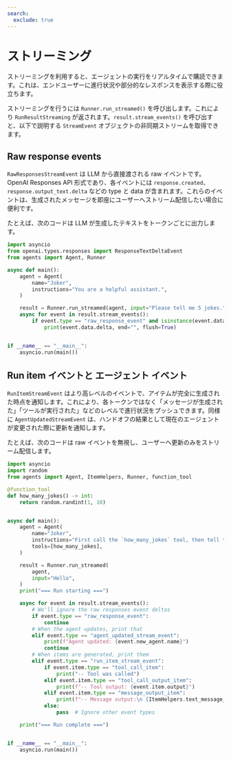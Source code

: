 ```yaml
---
search:
  exclude: true
---
```

# ストリーミング

ストリーミングを利用すると、エージェントの実行をリアルタイムで購読できます。これは、エンドユーザーに進行状況や部分的なレスポンスを表示する際に役立ちます。

ストリーミングを行うには `Runner.run_streamed()` を呼び出します。これにより `RunResultStreaming` が返されます。`result.stream_events()` を呼び出すと、以下で説明する `StreamEvent` オブジェクトの非同期ストリームを取得できます。

## Raw response events

`RawResponsesStreamEvent` は LLM から直接渡される raw イベントです。OpenAI Responses API 形式であり、各イベントには `response.created`、`response.output_text.delta` などの type と data が含まれます。これらのイベントは、生成されたメッセージを即座にユーザーへストリーム配信したい場合に便利です。

たとえば、次のコードは LLM が生成したテキストをトークンごとに出力します。

```python
import asyncio
from openai.types.responses import ResponseTextDeltaEvent
from agents import Agent, Runner

async def main():
    agent = Agent(
        name="Joker",
        instructions="You are a helpful assistant.",
    )

    result = Runner.run_streamed(agent, input="Please tell me 5 jokes.")
    async for event in result.stream_events():
        if event.type == "raw_response_event" and isinstance(event.data, ResponseTextDeltaEvent):
            print(event.data.delta, end="", flush=True)


if __name__ == "__main__":
    asyncio.run(main())
```

## Run item イベントと エージェント イベント

`RunItemStreamEvent` はより高レベルのイベントで、アイテムが完全に生成された時点を通知します。これにより、各トークンではなく「メッセージが生成された」「ツールが実行された」などのレベルで進行状況をプッシュできます。同様に `AgentUpdatedStreamEvent` は、ハンドオフの結果として現在のエージェントが変更された際に更新を通知します。

たとえば、次のコードは raw イベントを無視し、ユーザーへ更新のみをストリーム配信します。

```python
import asyncio
import random
from agents import Agent, ItemHelpers, Runner, function_tool

@function_tool
def how_many_jokes() -> int:
    return random.randint(1, 10)


async def main():
    agent = Agent(
        name="Joker",
        instructions="First call the `how_many_jokes` tool, then tell that many jokes.",
        tools=[how_many_jokes],
    )

    result = Runner.run_streamed(
        agent,
        input="Hello",
    )
    print("=== Run starting ===")

    async for event in result.stream_events():
        # We'll ignore the raw responses event deltas
        if event.type == "raw_response_event":
            continue
        # When the agent updates, print that
        elif event.type == "agent_updated_stream_event":
            print(f"Agent updated: {event.new_agent.name}")
            continue
        # When items are generated, print them
        elif event.type == "run_item_stream_event":
            if event.item.type == "tool_call_item":
                print("-- Tool was called")
            elif event.item.type == "tool_call_output_item":
                print(f"-- Tool output: {event.item.output}")
            elif event.item.type == "message_output_item":
                print(f"-- Message output:\n {ItemHelpers.text_message_output(event.item)}")
            else:
                pass  # Ignore other event types

    print("=== Run complete ===")


if __name__ == "__main__":
    asyncio.run(main())
```
